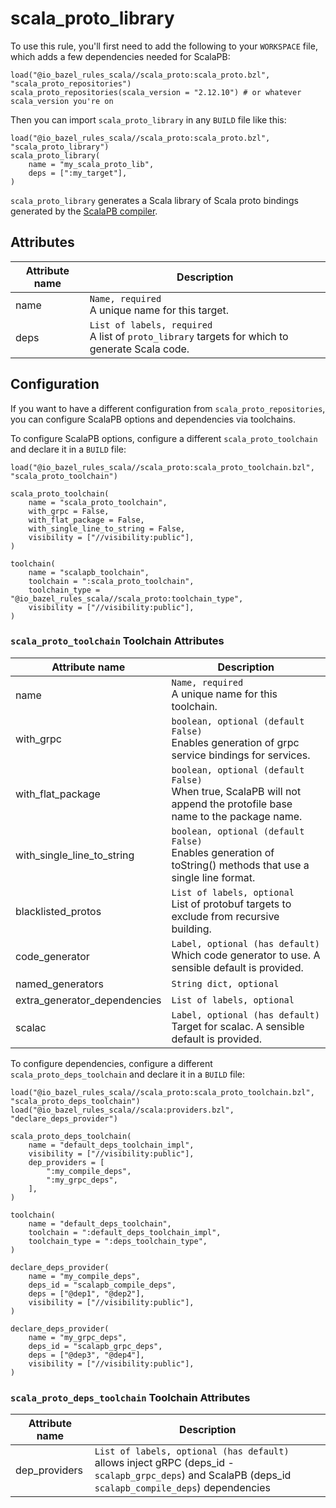 # scala_proto_library

To use this rule, you'll first need to add the following to your `WORKSPACE` file,
which adds a few dependencies needed for ScalaPB:

```starlark
load("@io_bazel_rules_scala//scala_proto:scala_proto.bzl", "scala_proto_repositories")
scala_proto_repositories(scala_version = "2.12.10") # or whatever scala_version you're on
```

Then you can import `scala_proto_library` in any `BUILD` file like this:

```starlark
load("@io_bazel_rules_scala//scala_proto:scala_proto.bzl", "scala_proto_library")
scala_proto_library(
    name = "my_scala_proto_lib",
    deps = [":my_target"],
)
```

`scala_proto_library` generates a Scala library of Scala proto bindings
generated by the [ScalaPB compiler](https://github.com/scalapb/ScalaPB).

## Attributes

| Attribute name        | Description                                           |
| --------------------- | ----------------------------------------------------- |
| name                  | `Name, required` <br> A unique name for this target.
| deps                  | `List of labels, required` <br> A list of `proto_library` targets for which to generate Scala code.

## Configuration

If you want to have a different configuration from `scala_proto_repositories`, 
you can configure ScalaPB options and dependencies via toolchains. 

To configure ScalaPB options, configure a different `scala_proto_toolchain` and declare it in a `BUILD` file:

```starlark
load("@io_bazel_rules_scala//scala_proto:scala_proto_toolchain.bzl", "scala_proto_toolchain")

scala_proto_toolchain(
    name = "scala_proto_toolchain",
    with_grpc = False,
    with_flat_package = False,
    with_single_line_to_string = False,
    visibility = ["//visibility:public"],
)

toolchain(
    name = "scalapb_toolchain",
    toolchain = ":scala_proto_toolchain",
    toolchain_type = "@io_bazel_rules_scala//scala_proto:toolchain_type",
    visibility = ["//visibility:public"],
)
```


### `scala_proto_toolchain` Toolchain Attributes

| Attribute name                | Description                                           |
| ----------------------------- | ----------------------------------------------------- |
| name                          | `Name, required` <br> A unique name for this toolchain.
| with_grpc                     | `boolean, optional (default False)` <br> Enables generation of grpc service bindings for services.
| with_flat_package             | `boolean, optional (default False)` <br> When true, ScalaPB will not append the protofile base name to the package name.
| with_single_line_to_string    | `boolean, optional (default False)` <br> Enables generation of toString() methods that use a single line format.
| blacklisted_protos            | `List of labels, optional` <br> List of protobuf targets to exclude from recursive building.
| code_generator                | `Label, optional (has default)` <br> Which code generator to use. A sensible default is provided.
| named_generators              | `String dict, optional` <br>
| extra_generator_dependencies  | `List of labels, optional` <br>
| scalac                        | `Label, optional (has default)` <br> Target for scalac. A sensible default is provided.

To configure dependencies, configure a different `scala_proto_deps_toolchain` and declare it in a `BUILD` file:
```starlark
load("@io_bazel_rules_scala//scala_proto:scala_proto_toolchain.bzl", "scala_proto_deps_toolchain")
load("@io_bazel_rules_scala//scala:providers.bzl", "declare_deps_provider")

scala_proto_deps_toolchain(
    name = "default_deps_toolchain_impl",
    visibility = ["//visibility:public"],
    dep_providers = [
        ":my_compile_deps",
        ":my_grpc_deps",  
    ],
)

toolchain(
    name = "default_deps_toolchain",
    toolchain = ":default_deps_toolchain_impl",
    toolchain_type = ":deps_toolchain_type",
)

declare_deps_provider(
    name = "my_compile_deps",
    deps_id = "scalapb_compile_deps",
    deps = ["@dep1", "@dep2"],
    visibility = ["//visibility:public"],
)

declare_deps_provider(
    name = "my_grpc_deps",
    deps_id = "scalapb_grpc_deps",
    deps = ["@dep3", "@dep4"],
    visibility = ["//visibility:public"],
)
```

### `scala_proto_deps_toolchain` Toolchain Attributes
| Attribute name                | Description                                           |
| ----------------------------- | ----------------------------------------------------- |
| dep_providers                 | `List of labels, optional (has default)` <br> allows inject gRPC (deps_id - `scalapb_grpc_deps`) and ScalaPB (deps_id `scalapb_compile_deps`) dependencies

